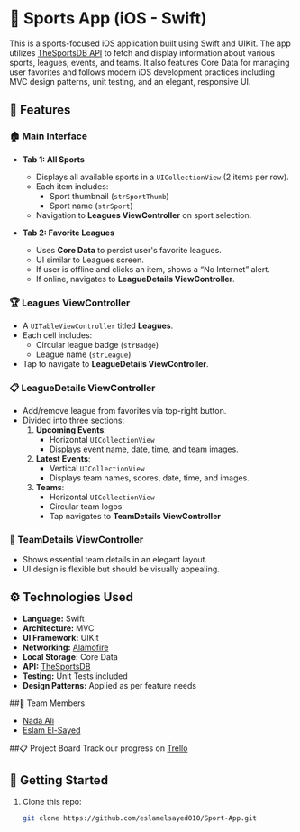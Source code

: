 # 🏅 Sports App (iOS - Swift)

This is a sports-focused iOS application built using Swift and UIKit. The app utilizes [TheSportsDB API](https://allsportsapi.com/) to fetch and display information about various sports,
leagues, events, and teams. It also features Core Data for managing user favorites and follows modern iOS development practices including MVC design patterns, unit testing, and an elegant, responsive UI.

## 📱 Features

### 🏠 Main Interface
- **Tab 1: All Sports**
  - Displays all available sports in a `UICollectionView` (2 items per row).
  - Each item includes:
    - Sport thumbnail (`strSportThumb`)
    - Sport name (`strSport`)
  - Navigation to **Leagues ViewController** on sport selection.

- **Tab 2: Favorite Leagues**
  - Uses **Core Data** to persist user's favorite leagues.
  - UI similar to Leagues screen.
  - If user is offline and clicks an item, shows a “No Internet” alert.
  - If online, navigates to **LeagueDetails ViewController**.

### 🏆 Leagues ViewController
- A `UITableViewController` titled **Leagues**.
- Each cell includes:
  - Circular league badge (`strBadge`)
  - League name (`strLeague`)
- Tap to navigate to **LeagueDetails ViewController**.

### 📋 LeagueDetails ViewController
- Add/remove league from favorites via top-right button.
- Divided into three sections:
  1. **Upcoming Events**:
     - Horizontal `UICollectionView`
     - Displays event name, date, time, and team images.
  2. **Latest Events**:
     - Vertical `UICollectionView`
     - Displays team names, scores, date, time, and images.
  3. **Teams**:
     - Horizontal `UICollectionView`
     - Circular team logos
     - Tap navigates to **TeamDetails ViewController**

### 👥 TeamDetails ViewController
- Shows essential team details in an elegant layout.
- UI design is flexible but should be visually appealing.

## ⚙️ Technologies Used

- **Language:** Swift
- **Architecture:** MVC
- **UI Framework:** UIKit
- **Networking:** [Alamofire](https://github.com/Alamofire/Alamofire)
- **Local Storage:** Core Data
- **API:** [TheSportsDB](https://allsportsapi.com/)
- **Testing:** Unit Tests included
- **Design Patterns:** Applied as per feature needs

##👥 Team Members

- [Nada Ali](https://github.com/nada263204)
- [Eslam El-Sayed](https://github.com/eslamelsayed010)

##📋 Project Board
Track our progress on [Trello](https://trello.com/b/QlvLYev5/sports-ios-project)

## 🚀 Getting Started

1. Clone this repo:
   ```bash
   git clone https://github.com/eslamelsayed010/Sport-App.git

